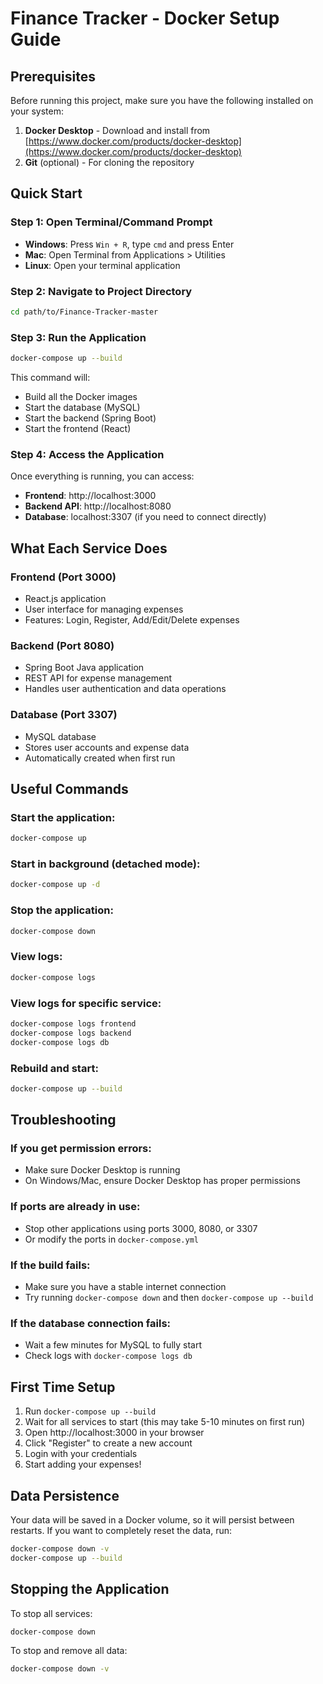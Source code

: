 # Finance Tracker - Docker Setup Guide

## Prerequisites

Before running this project, make sure you have the following installed on your system:

1. **Docker Desktop** - Download and install from [https://www.docker.com/products/docker-desktop](https://www.docker.com/products/docker-desktop)
2. **Git** (optional) - For cloning the repository

## Quick Start

### Step 1: Open Terminal/Command Prompt

- **Windows**: Press `Win + R`, type `cmd` and press Enter
- **Mac**: Open Terminal from Applications > Utilities
- **Linux**: Open your terminal application

### Step 2: Navigate to Project Directory

```bash
cd path/to/Finance-Tracker-master
```

### Step 3: Run the Application

```bash
docker-compose up --build
```

This command will:
- Build all the Docker images
- Start the database (MySQL)
- Start the backend (Spring Boot)
- Start the frontend (React)

### Step 4: Access the Application

Once everything is running, you can access:

- **Frontend**: http://localhost:3000
- **Backend API**: http://localhost:8080
- **Database**: localhost:3307 (if you need to connect directly)

## What Each Service Does

### Frontend (Port 3000)
- React.js application
- User interface for managing expenses
- Features: Login, Register, Add/Edit/Delete expenses

### Backend (Port 8080)
- Spring Boot Java application
- REST API for expense management
- Handles user authentication and data operations

### Database (Port 3307)
- MySQL database
- Stores user accounts and expense data
- Automatically created when first run

## Useful Commands

### Start the application:
```bash
docker-compose up
```

### Start in background (detached mode):
```bash
docker-compose up -d
```

### Stop the application:
```bash
docker-compose down
```

### View logs:
```bash
docker-compose logs
```

### View logs for specific service:
```bash
docker-compose logs frontend
docker-compose logs backend
docker-compose logs db
```

### Rebuild and start:
```bash
docker-compose up --build
```

## Troubleshooting

### If you get permission errors:
- Make sure Docker Desktop is running
- On Windows/Mac, ensure Docker Desktop has proper permissions

### If ports are already in use:
- Stop other applications using ports 3000, 8080, or 3307
- Or modify the ports in `docker-compose.yml`

### If the build fails:
- Make sure you have a stable internet connection
- Try running `docker-compose down` and then `docker-compose up --build`

### If the database connection fails:
- Wait a few minutes for MySQL to fully start
- Check logs with `docker-compose logs db`

## First Time Setup

1. Run `docker-compose up --build`
2. Wait for all services to start (this may take 5-10 minutes on first run)
3. Open http://localhost:3000 in your browser
4. Click "Register" to create a new account
5. Login with your credentials
6. Start adding your expenses!

## Data Persistence

Your data will be saved in a Docker volume, so it will persist between restarts. If you want to completely reset the data, run:

```bash
docker-compose down -v
docker-compose up --build
```

## Stopping the Application

To stop all services:
```bash
docker-compose down
```

To stop and remove all data:
```bash
docker-compose down -v
``` 